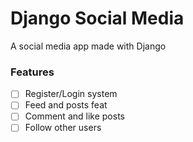 # Django Social Media

A social media app made with Django

### Features

- [ ] Register/Login system
- [ ] Feed and posts feat
- [ ] Comment and like posts
- [ ] Follow other users

